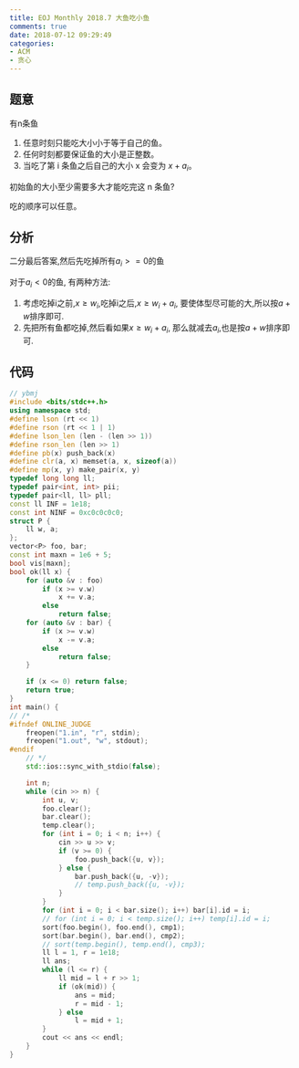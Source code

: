 ```yaml
---
title: EOJ Monthly 2018.7 大鱼吃小鱼
comments: true
date: 2018-07-12 09:29:49
categories:
- ACM
- 贪心
---
```


## 题意
有n条鱼

1. 任意时刻只能吃大小小于等于自己的鱼。
2. 任何时刻都要保证鱼的大小是正整数。
3. 当吃了第 i 条鱼之后自己的大小 x 会变为 $x+a_i$。

初始鱼的大小至少需要多大才能吃完这 n 条鱼?

吃的顺序可以任意。

## 分析
二分最后答案,然后先吃掉所有$a_i >= 0$的鱼

对于$a_i<0$的鱼, 有两种方法:
1. 考虑吃掉i之前,$x\geq w_i$,吃掉i之后,$x \geq w_i + a_i$, 要使体型尽可能的大,所以按$a+w$排序即可.
2. 先把所有鱼都吃掉,然后看如果$x \geq w_i + a_i$, 那么就减去$a_i$,也是按$a+w$排序即可.
## 代码
```cpp
// ybmj
#include <bits/stdc++.h>
using namespace std;
#define lson (rt << 1)
#define rson (rt << 1 | 1)
#define lson_len (len - (len >> 1))
#define rson_len (len >> 1)
#define pb(x) push_back(x)
#define clr(a, x) memset(a, x, sizeof(a))
#define mp(x, y) make_pair(x, y)
typedef long long ll;
typedef pair<int, int> pii;
typedef pair<ll, ll> pll;
const ll INF = 1e18;
const int NINF = 0xc0c0c0c0;
struct P {
    ll w, a;
};
vector<P> foo, bar;
const int maxn = 1e6 + 5;
bool vis[maxn];
bool ok(ll x) {
    for (auto &v : foo)
        if (x >= v.w)
            x += v.a;
        else
            return false;
    for (auto &v : bar) {
        if (x >= v.w)
            x -= v.a;
        else
            return false;
    }

    if (x <= 0) return false;
    return true;
}
int main() {
// /*
#ifndef ONLINE_JUDGE
    freopen("1.in", "r", stdin);
    freopen("1.out", "w", stdout);
#endif
    // */
    std::ios::sync_with_stdio(false);

    int n;
    while (cin >> n) {
        int u, v;
        foo.clear();
        bar.clear();
        temp.clear();
        for (int i = 0; i < n; i++) {
            cin >> u >> v;
            if (v >= 0) {
                foo.push_back({u, v});
            } else {
                bar.push_back({u, -v});
                // temp.push_back({u, -v});
            }
        }
        for (int i = 0; i < bar.size(); i++) bar[i].id = i;
        // for (int i = 0; i < temp.size(); i++) temp[i].id = i;
        sort(foo.begin(), foo.end(), cmp1);
        sort(bar.begin(), bar.end(), cmp2);
        // sort(temp.begin(), temp.end(), cmp3);
        ll l = 1, r = 1e18;
        ll ans;
        while (l <= r) {
            ll mid = l + r >> 1;
            if (ok(mid)) {
                ans = mid;
                r = mid - 1;
            } else
                l = mid + 1;
        }
        cout << ans << endl;
    }
}
```
